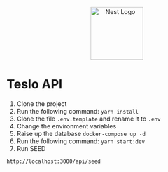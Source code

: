 <p align="center">
  <a href="http://nestjs.com/" target="blank"><img src="https://nestjs.com/img/logo-small.svg" width="120" alt="Nest Logo" /></a>
</p>

# Teslo API

1. Clone the project
2. Run the following command: ``` yarn install ```
3. Clone the file ```.env.template``` and rename it to ```.env```
4. Change the environment variables  
5. Raise up the database ```docker-compose up -d```
6. Run the following command: ```yarn start:dev```
7. Run SEED 
```
http://localhost:3000/api/seed
```